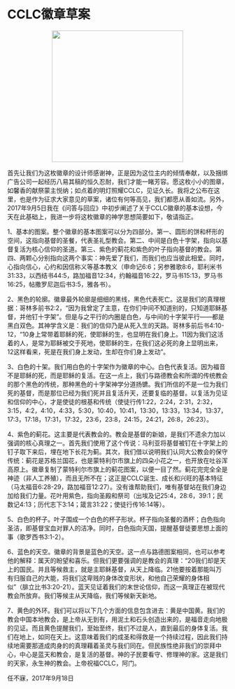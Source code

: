 # CCLC徽章草案

<p align="center">
  <img width="300" height="300" src="http://img.lectionary.cn/cclc_thistle.png">
</p>

首先让我们为这枚徽章的设计师感谢神，正是因为这位主内的倾情奉献，以及捆绑广告公司一起经历八易其稿的恒久忍耐，我们才能一睹芳容。愿这枚小小的图章，如馨香的献祭蒙主悦纳；如点着的明灯照耀CCLC，见证久长。我将之公布在这里，也是作为征求大家意见的草案，诸位有何等高见，我们都愿从善如流。另外，2017年9月5日我在《问答与回应》中初步阐述了关于CCLC徽章的基本设想，今天在此基础上，我进一步将这枚徽章的神学思想简要如下，敬请指正。

1、基本的图案。整个徽章的基本图案可以分为四部分。第一、圆形的饼和杯形的空间，这指向基督的圣餐，代表圣礼型教会。第二、中间是白色十字架，指向以基督复活为核心信仰的圣道。第三、紫色的蓟花和紫色的叶子指向基督的教会。第四、两颗心分别指向这两个事实：神先爱了我们，而我们也应当彼此相爱。同时，心指向信心，心约和因信称义等基本教义（申命记6:6；另参雅歌8:6，耶利米书31:33，以西结书44:5，路加福音12:34，约翰福音16:22，罗马书15:13，罗马书16:25，帖撒罗尼迦后书3:5，雅各书）。

2、黑色的轮廓。徽章最外轮廓是细细的黑线，黑色代表死亡。这是我们的真理根据：哥林多前书2:2，“因为我曾定了主意，在你们中间不知道别的，只知道耶稣基督，并他钉十字架”。但是与之平行的内圈是白色，与中间的十字架平行——都是黑白双色。其神学含义是：我们的信仰乃是从死入生的天路。哥林多前后书4:10-12，“10身上常带着耶稣的死，使耶稣的生，也显明在我们身上。11因为我们这活着的人，是常为耶稣被交于死地，使耶稣的生，在我们这必死的身上显明出来，12这样看来，死是在我们身上发动，生却在你们身上发动”。

3、白色的十架。我们用白色的十字架作为徽章的中心。白色代表复活。因为福音不是耶稣的死，而是耶稣的复活。在这一点上，我们与路德教会和所谓的传统教会的那个黑色的传统，那种黑色的十字架神学分道扬镳。我们所信的不是一位为我们死的基督，而是那位已经为我们死并且复活升天，还要复临的基督。以复活为见证和信仰的中心，才是使徒的根基和传统（使徒行传1:22，2:24，2:31，2:32，3:15，4:2，4:10，4:33，5:30，10:40，10:41，13:30，13:33，13:34，13:37，17:3，17:18，17:31，17:32，23:6，23:8，24:15，24:21，26:8，26:23）。

4、紫色的蓟花。这主要是代表教会的。教会是基督的新娘，是我们不遗余力加以强调的核心真理之一。首先我们使用了这个传说：马利亚将基督被钉在十字架上的钉子取下来后，埋在地下长花为蓟。其次，我们借以说明我们认同大公教会的保守传统：蓟花是苏格兰国花，也是蒙特利尔市旗上的四朵小花之一，也开放在吐谷浑高原上。徽章复制了蒙特利尔市旗上的蓟花图案，以便一目了然。蓟花完完全全是神迹（非人工养殖），而且无所不在；这正是CCLC诞生、成长和兴旺的基本特征（马太福音6:28-29，路加福音12:27）。没有谁帮助我们，唯有基督站在我们身边加给我们力量。花叶用紫色，指向圣殿和祭司（出埃及记25:4，28:6，39:1；民数记4:13；历代志下3:14；箴言31:22；使徒行传16:14等）。

5、白色的杯子。叶子围成一个白色的杯子形状。杯子指向圣餐的酒杯；白色指向圣洁，即基督宝血对罪人的洁净。同时，白色指向天国，提醒基督徒要思想上面的事（歌罗西书3:1-2）。

6、蓝色的天空。徽章的背景是蓝色的天空。这一点与路德图案相同，也可以参考他的解释：属天的盼望和喜乐。但我们更要强调的是教会的真理：“20我们却是天上的国民。并且等候救主，就是主耶稣基督，从天上降临。21他要按着那能叫万有归服自己的大能，将我们这卑贱的身体改变形状，和他自己荣耀的身体相似”（腓立比书3:20-21）。蓝天见证着我们的末世论信仰，而这一真理正在被现代教会所放弃。我们等候主从天降临，我们等候新天新地。

7、黄色的外环。我们可以将以下几个方面的信息包含进去：黄是中国黄。我们的教会中国本地教会，是上帝从无到有，用泥土和石头创造出来的，是福音走向地极的见证。而且黄色提醒我们，至始至终，我们不过是人，直到最后的身体复活。我们在地上，如同在天上。这意味着我们的成圣和得救是一个持续过程，因此我们持续地需要那道成肉身的的真理藉着圣灵与我们同在。但民族性绝非我们的崇拜中心，中心是蓝天和教会，是复活的基督。神的子民要看守、修理神的家。这是我们的天家，永生神的教会。上帝祝福CCLC，阿门。

任不寐，2017年9月18日
